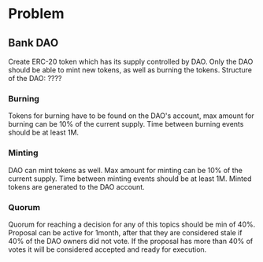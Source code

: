 # Problem

## Bank DAO

Create ERC-20 token which has its supply controlled by DAO. Only the DAO should be able to mint new tokens, as well as burning the tokens. 
Structure of the DAO: ????

### Burning
Tokens for burning have to be found on the DAO's account, max amount for burning can be 10% of the current supply. Time between burning events should be at least 1M. 

### Minting
DAO can mint tokens as well. Max amount for minting can be 10% of the current supply. Time between minting events should be at least 1M. Minted tokens are generated to the DAO account. 

### Quorum
Quorum for reaching a decision for any of this topics should be min of 40%. Proposal can be active for 1month, after that they are considered stale if 40% of the DAO owners did not vote. If the proposal has more than 40% of votes it will be considered accepted and ready for execution.

